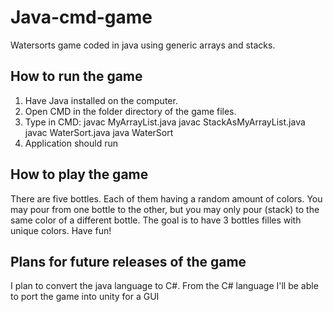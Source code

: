 # Java-cmd-game
Watersorts game coded in java using generic arrays and stacks.

## How to run the game
1. Have Java installed on the computer.
2. Open CMD in the folder directory of the game files.
3. Type in CMD: javac MyArrayList.java
                javac StackAsMyArrayList.java
                javac WaterSort.java
                java WaterSort
4. Application should run

## How to play the game
There are five bottles.
Each of them having a random amount of colors.
You may pour from one bottle to the other, but you may only pour (stack) to the same color of a different bottle.
The goal is to have 3 bottles filles with unique colors.
Have fun!

## Plans for future releases of the game
I plan to convert the java language to C#.
From the C# language I'll be able to port the game into unity for a GUI
